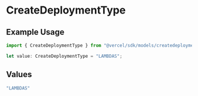 # CreateDeploymentType

## Example Usage

```typescript
import { CreateDeploymentType } from "@vercel/sdk/models/createdeploymentop.js";

let value: CreateDeploymentType = "LAMBDAS";
```

## Values

```typescript
"LAMBDAS"
```